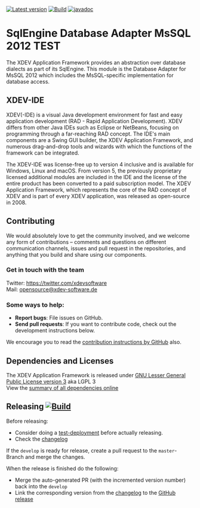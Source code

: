 [![Latest version](https://img.shields.io/maven-central/v/com.xdev-software/xapi-db-mssql-2012)](https://mvnrepository.com/artifact/com.xdev-software/xapi-db-mssql-2012)
[![Build](https://img.shields.io/github/workflow/status/xdev-software/xapi-db-mssql-2012/Check%20Build/develop)](https://github.com/xdev-software/xapi-db-mssql-2012/actions/workflows/checkBuild.yml?query=branch%3Adevelop)
[![javadoc](https://javadoc.io/badge2/com.xdev-software/xapi-db-mssql-2012/javadoc.svg)](https://javadoc.io/doc/com.xdev-software/xapi-db-mssql-2012) 

# SqlEngine Database Adapter MsSQL 2012 TEST

The XDEV Application Framework provides an abstraction over database dialects as part of its SqlEngine. This module is the Database Adapter for MsSQL 2012 which includes the MsSQL-specific implementation for database access.


## XDEV-IDE
XDEV(-IDE) is a visual Java development environment for fast and easy application development (RAD - Rapid Application Development). XDEV differs from other Java IDEs such as Eclipse or NetBeans, focusing on programming through a far-reaching RAD concept. The IDE's main components are a Swing GUI builder, the XDEV Application Framework, and numerous drag-and-drop tools and wizards with which the functions of the framework can be integrated.

The XDEV-IDE was license-free up to version 4 inclusive and is available for Windows, Linux and macOS. From version 5, the previously proprietary licensed additional modules are included in the IDE and the license of the entire product has been converted to a paid subscription model. The XDEV Application Framework, which represents the core of the RAD concept of XDEV and is part of every XDEV application, was released as open-source in 2008.

## Contributing

We would absolutely love to get the community involved, and we welcome any form of contributions – comments and questions on different communication channels, issues and pull request in the repositories, and anything that you build and share using our components.

### Get in touch with the team

Twitter: https://twitter.com/xdevsoftware<br/>
Mail: opensource@xdev-software.de

### Some ways to help:

- **Report bugs**: File issues on GitHub.
- **Send pull requests**: If you want to contribute code, check out the development instructions below.

We encourage you to read the [contribution instructions by GitHub](https://guides.github.com/activities/contributing-to-open-source/#contributing) also.

## Dependencies and Licenses
The XDEV Application Framework is released under [GNU Lesser General Public License version 3](https://www.gnu.org/licenses/lgpl-3.0.en.html) aka LGPL 3<br/>
View the [summary of all dependencies online](https://xdev-software.github.io/xapi-db-mssql-2012/dependencies/)

## Releasing [![Build](https://img.shields.io/github/workflow/status/xdev-software/xapi-db-mssql-2012/Release?label=Release)](https://github.com/xdev-software/xapi-db-mssql-2012/actions/workflows/release.yml)

Before releasing:
* Consider doing a [test-deployment](https://github.com/xdev-software/xapi-db-mssql-2012/actions/workflows/test-deploy.yml?query=branch%3Adevelop) before actually releasing.
* Check the [changelog](CHANGELOG.md)

If the ``develop`` is ready for release, create a pull request to the ``master``-Branch and merge the changes.

When the release is finished do the following:
* Merge the auto-generated PR (with the incremented version number) back into the ``develop``
* Link the corresponding version from the [changelog](CHANGELOG.md) to the [GitHub release](https://github.com/xdev-software/xapi-db-mssql-2012/releases/latest)
